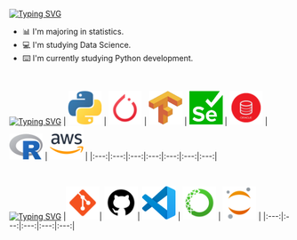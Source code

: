 [![Typing SVG](https://readme-typing-svg.demolab.com?font=Fira+Code&weight=700&pause=1000&color=17526B&random=false&width=435&lines=About+Me)](https://git.io/typing-svg)

* 📊 I'm majoring in statistics.
* 💻 I'm studying Data Science.
* ⌨️ I'm currently studying Python development.

<br>

[![Typing SVG](https://readme-typing-svg.demolab.com?font=Fira+Code&weight=700&pause=1000&color=17526B&random=false&width=435&lines=Stacks)](https://git.io/typing-svg)
| <img src="images/stacks/python.png" width=60> | <img src="images/stacks/pytorch.png" width=60> | <img src="images/stacks/tensorflow.png" width=60> | <img src="images/stacks/selenium.png" width=60> | <img src="images/stacks/oracle.png" width=60> | <img src="images/stacks/R.svg" width=60> | <img src="images/stacks/aws.png" width=60> |
|:---:|:---:|:---:|:---:|:---:|:---:|:---:|

<br>


[![Typing SVG](https://readme-typing-svg.demolab.com?font=Fira+Code&weight=700&pause=1000&color=17526B&random=false&width=435&lines=Tools)](https://git.io/typing-svg)
|<img src="images/tools/git.png" width=60>| <img src="images/tools/github.png" width=60>| <img src="images/tools/visualstudio.png" width=60> | <img src="images/tools/anaconda.png" width=60> | <img src="images/tools/jupyter.png" width=60> |
|:---:|:---:|:---:|:---:|:---:|
